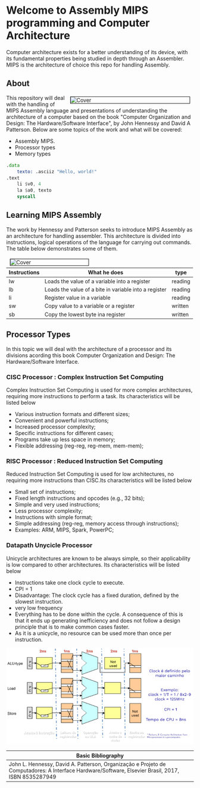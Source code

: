 # Welcome to Assembly MIPS programming and Computer Architecture
Computer architecture exists for a better understanding of its device, with its fundamental properties being studied in depth through an Assembler. MIPS is the architecture of choice this repo for handling Assembly.


## About
<img src = "https://user-images.githubusercontent.com/91018438/218788149-767e938e-2479-4cbe-b4c6-4f16a36623b1.png" alt = "Cover" width="320" align="right" hspace="10" vspace="5" style="border: 1px solid black;">

This repository will deal with the handling of MIPS Assembly language and presentations of understanding the architecture of a computer based on the book "Computer Organization and Design: The Hardware/Software Interface", by John Hennessy and David A Patterson. Below are some topics of the work and what will be covered:

* Assembly MIPS.
* Processor types
* Memory types

```asm
.data 
	texto: .asciiz "Hello, world!"
.text
	li $v0, 4
	la $a0, texto
	syscall 
```

##  Learning MIPS Assembly
The work by Hennessy and Patterson seeks to introduce MIPS Assembly as an architecture for handling assembler.
This architecture is divided into instructions, logical operations of the language for carrying out commands. The table below demonstrates some of them.


<img src = "https://user-images.githubusercontent.com/91018438/218798829-926b605a-05c3-41eb-9b62-8f4bff5c3800.png" alt = "Cover" width="210" align="left" hspace="10" vspace="5" style="border: 0.8px solid black;">

| Instructions| What he does | type |
|----------------|-------|------------|
| lw |  Loads the value of a variable into a register | reading |
| lb | Loads the value of a bite in variable into a register | reading |
| li | Register value in a variable| reading |
| sw |  Copy value to a variable or a register | written |
| sb | Copy the lowest byte ina register | written |

##  Processor Types


In this topic we will deal with the architecture of a processor and its divisions acording this book Computer Organization and Design: The Hardware/Software Interface.

### CISC Processor : Complex Instruction Set Computing
Complex Instruction Set Computing is used for more complex architectures, requiring more instructions to perform a task. Its characteristics will be listed below
  - Various instruction formats and different sizes;
  - Convenient and powerful instructions;
  - Increased processor complexity;
  - Specific instructions for different cases;
  - Programs take up less space in memory;
  - Flexible addressing (reg-reg, reg-mem, mem-mem);

### RISC Processor : Reduced Instruction Set Computing

Reduced Instruction Set Computing is used for low architectures, no requiring more instructions than CISC.Its characteristics will be listed below

  - Small set of instructions;
  - Fixed length instructions and opcodes (e.g., 32 bits);
  - Simple and very used instructions;
  - Less processor complexity;
  - Instructions with simple format;
  - Simple addressing (reg-reg, memory access through instructions);
  - Examples: ARM, MIPS, Spark, PowerPC;

### Datapath Unycicle Processor

Unicycle architectures are known to be always simple, so their applicability is low compared to other architectures. Its characteristics will be listed below

- Instructions take one clock cycle to execute.
- CPI = 1
- Disadvantage: The clock cycle has a fixed duration, defined by the slowest instruction.
- very low frequency
- Everything has to be done within the cycle. A consequence of this is that it ends up generating inefficiency and does not follow a design principle that is to make common cases faster.
- As it is a unicycle, no resource can be used more than once per instruction.



<p align="center">
  <img src="https://github.com/moesio-f/ufrpe-2021/blob/3fb198c2d9efe6ed82d3a2bdb6130acf30ecc29f/COD/imgs/Aula-06-Monociclo-Desempenho.png?raw=true" alt="animated" />
</p>
	

| Basic Bibliography                                          |
| ------------------------------------------------------------ |
|  John L. Hennessy, David A. Patterson, Organização e Projeto de Computadores: A Interface Hardware/Software, Elsevier Brasil, 2017, ISBN 8535287949 |





